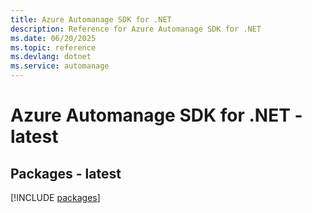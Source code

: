 ```yaml
---
title: Azure Automanage SDK for .NET
description: Reference for Azure Automanage SDK for .NET
ms.date: 06/20/2025
ms.topic: reference
ms.devlang: dotnet
ms.service: automanage
---
```

# Azure Automanage SDK for .NET - latest
## Packages - latest
[!INCLUDE [packages](automanage-index.md)]